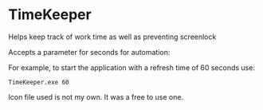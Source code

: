 # TimeKeeper

Helps keep track of work time as well as preventing screenlock

Accepts a parameter for seconds for automation:

  For example, to start the application with a refresh time of 60 seconds use:
	
    TimeKeeper.exe 60 

Icon file used is not my own. It was a free to use one.
